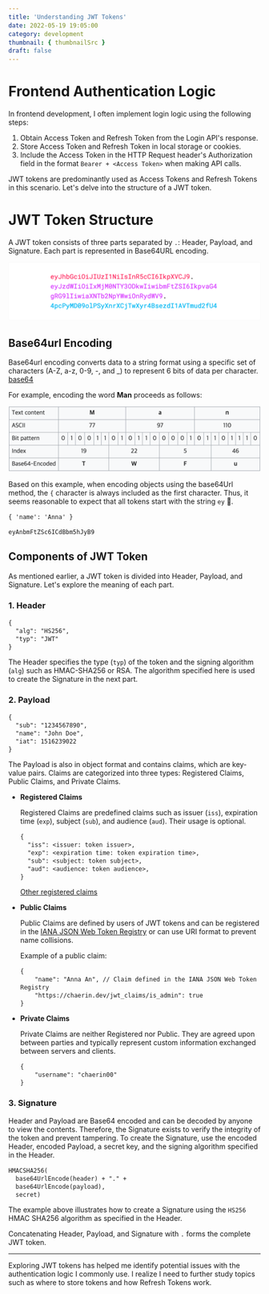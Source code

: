 ```yaml
---
title: 'Understanding JWT Tokens'
date: 2022-05-19 19:05:00
category: development
thumbnail: { thumbnailSrc }
draft: false
---
```


# Frontend Authentication Logic

In frontend development, I often implement login logic using the following steps:

1. Obtain Access Token and Refresh Token from the Login API's response.
2. Store Access Token and Refresh Token in local storage or cookies.
3. Include the Access Token in the HTTP Request header's Authorization field in the format `Bearer + <Access Token>` when making API calls.

JWT tokens are predominantly used as Access Tokens and Refresh Tokens in this scenario. Let's delve into the structure of a JWT token.

# JWT Token Structure

A JWT token consists of three parts separated by `.`: Header, Payload, and Signature. Each part is represented in Base64URL encoding.

![](./images/encoded-jwt3.png)

## Base64url Encoding

Base64url encoding converts data to a string format using a specific set of characters (A-Z, a-z, 0-9, -, and \_) to represent 6 bits of data per character. [base64](https://en.wikipedia.org/wiki/Base64)

For example, encoding the word **Man** proceeds as follows:

![](./images/base64_example.png)

Based on this example, when encoding objects using the base64Url method, the `{` character is always included as the first character. Thus, it seems reasonable to expect that all tokens start with the string `ey` 🧐.

```
{ 'name': 'Anna' }
```

```
eyAnbmFtZSc6ICdBbm5hJyB9
```

## Components of JWT Token

As mentioned earlier, a JWT token is divided into Header, Payload, and Signature. Let's explore the meaning of each part.

### 1. Header

```
{
  "alg": "HS256",
  "typ": "JWT"
}
```

The Header specifies the type (`typ`) of the token and the signing algorithm (`alg`) such as HMAC-SHA256 or RSA. The algorithm specified here is used to create the Signature in the next part.

### 2. Payload

```
{
  "sub": "1234567890",
  "name": "John Doe",
  "iat": 1516239022
}
```

The Payload is also in object format and contains claims, which are key-value pairs. Claims are categorized into three types: Registered Claims, Public Claims, and Private Claims.

- **Registered Claims**

  Registered Claims are predefined claims such as issuer (`iss`), expiration time (`exp`), subject (`sub`), and audience (`aud`). Their usage is optional.

  ```
  {
    "iss": <issuer: token issuer>,
    "exp": <expiration time: token expiration time>,
    "sub": <subject: token subject>,
    "aud": <audience: token audience>,
  }
  ```

  [Other registered claims](https://datatracker.ietf.org/doc/html/rfc7519#section-4.1)

- **Public Claims**

  Public Claims are defined by users of JWT tokens and can be registered in the [IANA JSON Web Token Registry](https://www.iana.org/assignments/jwt/jwt.xhtml) or can use URI format to prevent name collisions.

  Example of a public claim:

  ```
  {
      "name": "Anna An", // Claim defined in the IANA JSON Web Token Registry
      "https://chaerin.dev/jwt_claims/is_admin": true
  }
  ```

- **Private Claims**

  Private Claims are neither Registered nor Public. They are agreed upon between parties and typically represent custom information exchanged between servers and clients.

  ```
  {
      "username": "chaerin00"
  }
  ```

### 3. Signature

Header and Payload are Base64 encoded and can be decoded by anyone to view the contents. Therefore, the Signature exists to verify the integrity of the token and prevent tampering. To create the Signature, use the encoded Header, encoded Payload, a secret key, and the signing algorithm specified in the Header.

```
HMACSHA256(
  base64UrlEncode(header) + "." +
  base64UrlEncode(payload),
  secret)
```

The example above illustrates how to create a Signature using the `HS256` HMAC SHA256 algorithm as specified in the Header.

Concatenating Header, Payload, and Signature with `.` forms the complete JWT token.

<hr/>

Exploring JWT tokens has helped me identify potential issues with the authentication logic I commonly use. I realize I need to further study topics such as where to store tokens and how Refresh Tokens work.
